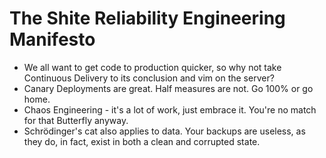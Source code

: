# The Shite Reliability Engineering Manifesto

* We all want to get code to production quicker, so why not take Continuous Delivery to its conclusion and vim on the server?
* Canary Deployments are great.  Half measures are not.  Go 100% or go home.
* Chaos Engineering - it's a lot of work, just embrace it.  You're no match for that Butterfly anyway.
* Schrödinger's cat also applies to data.  Your backups are useless, as they do, in fact, exist in both a clean and corrupted state.
